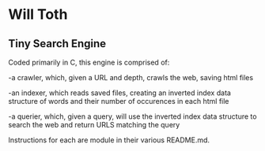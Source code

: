 # Will Toth
## Tiny Search Engine

Coded primarily in C, this engine is comprised of:

-a crawler, which, given a URL and depth, crawls the web, saving html files

-an indexer, which reads saved files, creating an inverted index data structure of words and their number of occurences in each html file

-a querier, which, given a query, will use the inverted index data structure to search the web and return URLS matching the query

Instructions for each are module in their various README.md.
